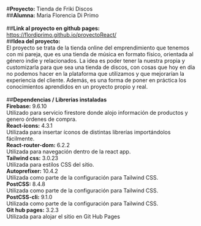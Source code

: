 #**Proyecto:** Tienda de Friki Discos\
##**Alumna:** Maria Florencia Di Primo\
\
##**Link al proyecto en github pages:** https://flordiprimo.github.io/proyectoReact/
\
##**Idea del proyecto:**\
El proyecto se trata de la tienda online del emprendimiento que tenemos con mi pareja, que es una tienda de música en formato físico, orientada al género indie y relacionados. La idea es poder tener la nuestra propia y customizarla para que sea una tienda de discos, con cosas que hoy en día no podemos hacer en la plataforma que utilizamos y que mejorarían la experiencia del cliente. Además, es una forma de poner en práctica los conocimientos aprendidos en un proyecto propio y real.\
\
##**Dependencias / Librerias instaladas**\
**Firebase:** 9.6.10\
Utilizado para servicio firestore donde alojo información de productos y genero órdenes de compra.\
**React-icons:** 4.3.1\
Utilizada para insertar íconos de distintas librerías importándolos fácilmente.\
**React-router-dom:** 6.2.2\
Utilizada para navegación dentro de la react app.\
**Tailwind css:** 3.0.23\
Utilizada para estilos CSS del sitio.\
**Autoprefixer:** 10.4.2\
Utilizada como parte de la configuración para Tailwind CSS.\
**PostCSS:** 8.4.8\
Utilizada como parte de la configuración para Tailwind CSS.\
**PostCSS-cli:** 9.1.0\
Utilizada como parte de la configuración para Tailwind CSS.\
**Git hub pages:** 3.2.3\
Utilizada para alojar el sitio en Git Hub Pages
